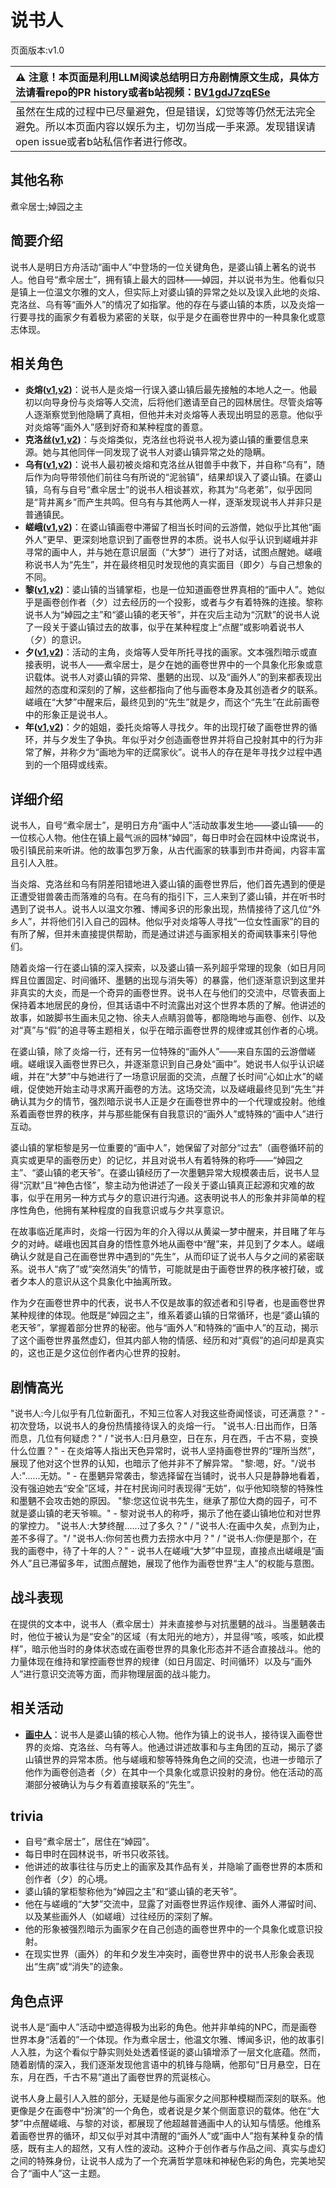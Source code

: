 # 说书人
页面版本:v1.0
 

| :warning: 注意！本页面是利用LLM阅读总结明日方舟剧情原文生成，具体方法请看repo的PR history或者b站视频：[BV1gdJ7zqESe](https://www.bilibili.com/video/BV1gdJ7zqESe/)         |
|:----------------------------|
| 虽然在生成的过程中已尽量避免，但是错误，幻觉等等仍然无法完全避免。所以本页面内容以娱乐为主，切勿当成一手来源。发现错误请open issue或者b站私信作者进行修改。|



## 其他名称
煮伞居士;婥园之主
## 简要介绍
说书人是明日方舟活动“画中人”中登场的一位关键角色，是婆山镇上著名的说书人。他自号“煮伞居士”，拥有镇上最大的园林——婥园，并以说书为生。他看似只是镇上一位温文尔雅的文人，但实际上对婆山镇的异常之处以及误入此地的炎熔、克洛丝、乌有等“画外人”的情况了如指掌。他的存在与婆山镇的本质，以及炎熔一行要寻找的画家夕有着极为紧密的关联，似乎是夕在画卷世界中的一种具象化或意志体现。
## 相关角色
-   **炎熔([v1](char_121_lava.md),[v2](../char_v3/char_121_lava.md))**：说书人是炎熔一行误入婆山镇后最先接触的本地人之一。他最初以向导身份与炎熔等人交流，后将他们邀请至自己的园林居住。尽管炎熔等人逐渐察觉到他隐瞒了真相，但他并未对炎熔等人表现出明显的恶意。他似乎对炎熔等“画外人”感到好奇和某种程度的善意。
-   **克洛丝([v1](char_124_kroos.md),[v2](../char_v3/char_124_kroos.md))**：与炎熔类似，克洛丝也将说书人视为婆山镇的重要信息来源。她与其他同伴一同发现了说书人对婆山镇异常之处的隐瞒。
-   **乌有([v1](char_455_nothin.md),[v2](../char_v3/char_455_nothin.md))**：说书人最初被炎熔和克洛丝从钳兽手中救下，并自称“乌有”，随后作为向导带领他们前往乌有所说的“泥翁镇”，结果却误入了婆山镇。在婆山镇，乌有与自号“煮伞居士”的说书人相谈甚欢，称其为“乌老弟”，似乎因同是“背井离乡”而产生共鸣。但乌有与其他两人一样，逐渐发现说书人并非只是普通镇民。
-   **嵯峨([v1](char_362_saga.md),[v2](../char_v3/char_362_saga.md))**：在婆山镇画卷中滞留了相当长时间的云游僧，她似乎比其他“画外人”更早、更深刻地意识到了画卷世界的本质。说书人似乎认识到嵯峨并非寻常的画中人，并与她在意识层面（“大梦”）进行了对话，试图点醒她。嵯峨称说书人为“先生”，并在最终相见时发现他的真实面目（即夕）与自己想象的不同。
-   **黎([v1](extended_char_li.md),[v2](../char_v3/extended_char_li.md))**：婆山镇的当铺掌柜，也是一位知道画卷世界真相的“画中人”。她似乎是画卷创作者（夕）过去经历的一个投影，或者与夕有着特殊的连接。黎称说书人为“婥园之主”和“婆山镇的老天爷”，并在灾后主动为“沉默”的说书人说了一段关于婆山镇过去的故事，似乎在某种程度上“点醒”或影响着说书人（夕）的意识。
-   **夕([v1](char_2015_dusk.md),[v2](../char_v3/char_2015_dusk.md))**：活动的主角，炎熔等人受年所托寻找的画家。文本强烈暗示或直接表明，说书人——煮伞居士，是夕在她的画卷世界中的一个具象化形象或意识载体。说书人对婆山镇的异常、墨魉的出现、以及“画外人”的到来都表现出超然的态度和深刻的了解，这些都指向了他与画卷本身及其创造者夕的联系。嵯峨在“大梦”中醒来后，最终见到的“先生”就是夕，而这个“先生”在此前画卷中的形象正是说书人。
-   **年([v1](char_2014_nian.md),[v2](../char_v3/char_2014_nian.md))**：夕的姐姐，委托炎熔等人寻找夕。年的出现打破了画卷世界的循环，并与夕发生了争执。年似乎对夕创造画卷世界并将自己投射其中的行为非常了解，并称夕为“画地为牢的迂腐家伙”。说书人的存在是年寻找夕过程中遇到的一个阻碍或线索。
## 详细介绍
说书人，自号“煮伞居士”，是明日方舟“画中人”活动故事发生地——婆山镇——的一位核心人物。他住在镇上最气派的园林“婥园”，每日申时会在园林中设席说书，吸引镇民前来听讲。他的故事包罗万象，从古代画家的轶事到市井奇闻，内容丰富且引人入胜。

当炎熔、克洛丝和乌有阴差阳错地进入婆山镇的画卷世界后，他们首先遇到的便是正遭受钳兽袭击而落难的乌有。在乌有的指引下，三人来到了婆山镇，并在听书时遇到了说书人。说书人以温文尔雅、博闻多识的形象出现，热情接待了这几位“外乡人”，并将他们引入自己的园林。他似乎对炎熔等人寻找“一位女性画家”的目的有所了解，但并未直接提供帮助，而是通过讲述与画家相关的奇闻轶事来引导他们。

随着炎熔一行在婆山镇的深入探索，以及婆山镇一系列超乎常理的现象（如日月同辉且位置固定、时间循环、墨魉的出现与消失等）的暴露，他们逐渐意识到这里并非真实的大炎，而是一个奇异的画卷世界。说书人在与他们的交流中，尽管表面上保持着本地居民的身份，但其话语中不时流露出对这个世界本质的了解。他讲述的故事，如跛脚书生画未见之物、徐夫人点睛羽兽等，都隐晦地与画卷、创作、以及对“真”与“假”的追寻等主题相关，似乎在暗示画卷世界的规律或其创作者的心境。

在婆山镇，除了炎熔一行，还有另一位特殊的“画外人”——来自东国的云游僧嵯峨。嵯峨误入画卷世界已久，并逐渐意识到自己身处“画中”。她说书人似乎认识嵯峨，并在“大梦”中与她进行了一场意识层面的交流，点醒了长时间“心如止水”的嵯峨，促使她开始主动寻求离开画卷的方法。这场交流，以及嵯峨最终见到“先生”并确认其为夕的情节，强烈暗示说书人正是夕在画卷世界中的一个代理或投射。他维系着画卷世界的秩序，并与那些能保有自我意识的“画外人”或特殊的“画中人”进行互动。

婆山镇的掌柜黎是另一位重要的“画中人”，她保留了对部分“过去”（画卷循环前的真实或更早的画卷历史）的记忆，并且对说书人有着特殊的称呼——“婥园之主”、“婆山镇的老天爷”。在婆山镇经历了一次墨魉异常大规模袭击后，说书人显得“沉默”且“神色古怪”，黎主动为他讲述了一段关于婆山镇真正起源和灾难的故事，似乎在用另一种方式与夕的意识进行沟通。这表明说书人的形象并非简单的程序性角色，他拥有某种程度的自我意识或与夕共享意识。

在故事临近尾声时，炎熔一行因为年的介入得以从黄粱一梦中醒来，并目睹了年与夕的对峙。嵯峨也因其自身的悟性意外地从画卷中“醒”来，并见到了夕本人。嵯峨确认夕就是自己在画卷世界中遇到的“先生”，从而印证了说书人与夕之间的紧密联系。说书人“病了”或“突然消失”的情节，可能就是由于画卷世界的秩序被打破，或者夕本人的意识从这个具象化中抽离所致。

作为夕在画卷世界中的代表，说书人不仅是故事的叙述者和引导者，也是画卷世界某种规律的体现。他既是“婥园之主”，维系着婆山镇的日常循环，也是“婆山镇的老天爷”，掌握着部分世界的秘密。他与“画外人”和特殊的“画中人”的互动，揭示了这个画卷世界虽然虚幻，但其内部人物的情感、经历和对“真假”的追问却是真实的，这也正是夕这位创作者内心世界的投射。
## 剧情高光
"说书人:今儿似乎有几位新面孔，不知三位客人对我这些奇闻怪谈，可还满意？" - 初次登场，以说书人的身份热情接待误入的炎熔一行。
"说书人:日出而作，日落而息，几位有何疑虑？" / "说书人:日月悬空，日在东，月在西，千古不易，变换什么位置？" - 在炎熔等人指出天色异常时，说书人坚持画卷世界的“理所当然”，展现了他对这个世界的认知，也暗示了他并非不了解异常。
"黎:嗯，好。"/说书人:"......无妨。" - 在墨魉异常袭击，黎选择留在当铺时，说书人只是静静地看着，没有强迫她去“安全”区域，并在村民询问时表现得“无妨”，似乎他知晓黎的特殊性和墨魉不会攻击她的原因。
"黎:您这位说书先生，继承了那位大商的园子，可不就是婆山镇的老天爷嘛。" - 黎对说书人的称呼，揭示了他在婆山镇地位和对世界的掌控力。
"说书人:大梦终醒......过了多久？" / "说书人:在画中久矣，点到为止，差不多得了。"/ "说书人:你何苦也费力去捞水中月？" / "说书人:你便是那个，在我的画卷中，待了十年的人？" - 说书人在嵯峨“大梦”中显现，直接点出嵯峨是“画外人”且已滞留多年，试图点醒她，展现了他作为画卷世界“主人”的权能与意图。
## 战斗表现
在提供的文本中，说书人（煮伞居士）并未直接参与对抗墨魉的战斗。当墨魉袭击时，他位于被认为是“安全”的区域（有太阳光的地方），并显得“咳，咳咳，如此模样”，暗示他当时的身体状态或在画卷世界的具象化形态并不适合直接战斗。他的力量体现在维持和掌控画卷世界的规律（如日月固定、时间循环）以及与“画外人”进行意识交流等方面，而非物理层面的战斗能力。
## 相关活动
-   **[画中人](../stories/act16d5.md)**：说书人是婆山镇的核心人物。他作为镇上的说书人，接待误入画卷世界的炎熔、克洛丝、乌有等人。他通过讲述故事和与主角团的互动，揭示了婆山镇世界的异常本质。他与嵯峨和黎等特殊角色之间的交流，也进一步暗示了他作为画卷创造者（夕）在其中一个具象化或意识投射的身份。他在活动的高潮部分被确认为与夕有着直接联系的“先生”。
## trivia
*   自号“煮伞居士”，居住在“婥园”。
*   每日申时在园林说书，听书只收茶钱。
*   他讲述的故事往往与历史上的画家及其作品有关，并隐喻了画卷世界的本质和创作者（夕）的心境。
*   婆山镇的掌柜黎称他为“婥园之主”和“婆山镇的老天爷”。
*   他在与嵯峨的“大梦”交流中，显露了对画卷世界运作规律、画外人滞留时间、以及某些画外人（如嵯峨）过往经历的深刻了解。
*   他的形象被强烈暗示为画家夕在自己创造的画卷世界中的一个具象化或意识投射。
*   在现实世界（画外）的年和夕发生冲突时，画卷世界中的说书人形象会表现出“生病”或“消失”的迹象。
## 角色点评
说书人是“画中人”活动中塑造得极为出彩的角色。他并非单纯的NPC，而是画卷世界本身“活着的”一个体现。作为煮伞居士，他温文尔雅、博闻多识，他的故事引人入胜，为这个看似宁静实则处处透着怪诞的婆山镇增添了一层文化底蕴。然而，随着剧情的深入，我们逐渐发现他言语中的机锋与隐瞒，他那句“日月悬空，日在东，月在西，千古不易”道出了画卷世界的荒诞核心。

说书人身上最引人入胜的部分，无疑是他与画家夕之间那种模糊而深刻的联系。他更像是夕在画卷中“扮演”的一个角色，或者说是夕某个侧面意识的载体。他在“大梦”中点醒嵯峨、与黎的对谈，都展现了他超越普通画中人的认知与情感。他维系着画卷世界的循环，却又似乎对其中清醒的“画外人”或“画中人”抱有某种复杂的情感，既有主人的超然，又有人性的波动。这种介于创作者与作品之间、真实与虚幻之间的特殊身份，让说书人成为了一个充满哲学意味和神秘色彩的角色，完美地契合了“画中人”这一主题。